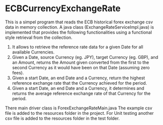 # ECBCurrencyExchangeRate
This is a simpel program that reads the ECB historical forex exchange csv data in memory collection.
A java class (ExchangeRateServiceImpl.java) is implemented that provides the following functionalities using a functional style retrieval from the collection.

1. It allows to retrieve the reference rate data for a given Date for all
available Currencies.
2. Given a Date, source Currency (eg. JPY), target Currency (eg. GBP), and an
Amount, returns the Amount given converted from the first to the second Currency as
it would have been on that Date (assuming zero fees).
3. Given a start Date, an end Date and a Currency, return the highest reference
exchange rate that the Currency achieved for the period.
4. Given a start Date, an end Date and a Currency, it determines and returns the average
reference exchange rate of that Currency for the period.

There main driver class is ForexExchangeRateMain.java
The example csv file is added to the resources folder in the project. 
For Unit testing another csv file is added to the resources folder in the test folder.


